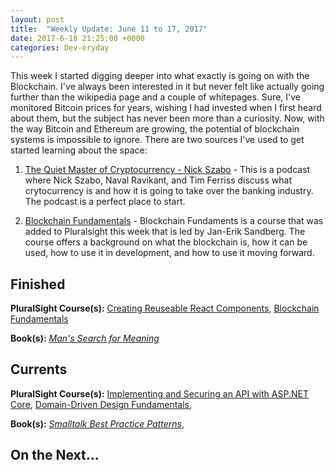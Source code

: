 ```yaml
---
layout: post
title:  "Weekly Update: June 11 to 17, 2017"
date: 2017-6-18 21:25:00 +0000
categories: Dev-eryday
---
```

This week I started digging deeper into what exactly is going on with the Blockchain. I've always been interested in it but never felt like actually going further than the wikipedia page and a couple of whitepages. Sure, I've monitored Bitcoin prices for years, wishing I had invested when I first heard about them, but the subject has never been more than a curiosity. Now, with the way Bitcoin and Ethereum are growing, the potential of blockchain systems is impossible to ignore. There are two sources I've used to get started learning about the space:
  1. [The Quiet Master of Cryptocurrency - Nick Szabo][pod] - This is a podcast where Nick Szabo, Naval Ravikant, and Tim Ferriss discuss what crytocurrency is and how it is going to take over the banking industry. The podcast is a perfect place to start.
  
  2. [Blockchain Fundamentals][block] - Blockchain Fundaments is a course that was added to Pluralsight this week that is led by Jan-Erik Sandberg. The course offers a background on what the blockchain is, how it can be used, how to use it in development, and how to use it moving forward.



Finished
--------
**PluralSight Course(s):** [Creating Reuseable React Components][comp], [Blockchain Fundamentals][block]

**Book(s):** *[Man's Search for Meaning][man]*

Currents
--------
**PluralSight Course(s):** [Implementing and Securing an API with ASP.NET Core][core], [Domain-Driven Design Fundamentals][ddd], 

**Book(s):** *[Smalltalk Best Practice Patterns][sbp]*, 

On the Next...
--------


[core]: https://app.pluralsight.com/library/courses/aspdotnetcore-implementing-securing-api/table-of-contents
[sbp]: https://www.amazon.com/Smalltalk-Best-Practice-Patterns-Kent/dp/013476904X
[ddd]: https://app.pluralsight.com/library/courses/domain-driven-design-fundamentals/table-of-contents
[ar]: https://app.pluralsight.com/library/courses/advanced-redux/table-of-contents
[comp]: https://app.pluralsight.com/library/courses/react-creating-reusable-components/table-of-contents
[man]: https://www.amazon.com/Mans-Search-Meaning-Viktor-Frankl-ebook/dp/B009U9S6FI/ref=sr_1_1?ie=UTF8&qid=1497233710&sr=8-1&keywords=man%27s+search+for+meaning
[block]: https://app.pluralsight.com/library/courses/blockchain-fundamentals/table-of-contents
[pod]: http://tim.blog/2017/06/04/nick-szabo/